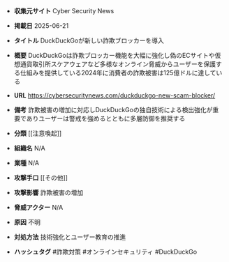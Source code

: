 - **収集元サイト**
Cyber Security News

- **掲載日**
2025-06-21

- **タイトル**
DuckDuckGoが新しい詐欺ブロッカーを導入

- **概要**
DuckDuckGoは詐欺ブロッカー機能を大幅に強化し偽のECサイトや仮想通貨取引所スケアウェアなど多様なオンライン脅威からユーザーを保護する仕組みを提供している2024年に消費者の詐欺被害は125億ドルに達している

- **URL**
https://cybersecuritynews.com/duckduckgo-new-scam-blocker/

- **備考**
詐欺被害の増加に対応しDuckDuckGoの独自技術による検出強化が重要でありユーザーは警戒を強めるとともに多層防御を推奨する

- **分類**
[[注意喚起]]

- **組織名**
N/A

- **業種**
N/A

- **攻撃手口**
[[その他]]

- **攻撃影響**
詐欺被害の増加

- **脅威アクター**
N/A

- **原因**
不明

- **対処方法**
技術強化とユーザー教育の推進

- **ハッシュタグ**
#詐欺対策 #オンラインセキュリティ #DuckDuckGo
